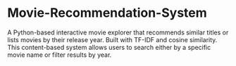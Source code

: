 # Movie-Recommendation-System
A Python-based interactive movie explorer that recommends similar titles or lists movies by their release year. Built with TF-IDF and cosine similarity. This content-based system allows users to search either by a specific movie name or filter results by year.
